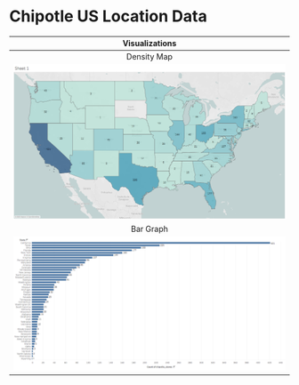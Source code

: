# Chipotle US Location Data

|   Visualizations   |
|:--------------:|
| Density Map|
|![USMAP](https://github.com/jbrdge/TableauProjects/blob/master/Datasources/Chipotle/ChipotleMap.png)|
| Bar Graph |
|![Bar Graph](https://github.com/jbrdge/TableauProjects/blob/master/Datasources/Chipotle/ChipotleBarGraph.png)|